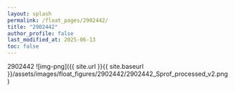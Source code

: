 ```yaml
---
layout: splash
permalink: /float_pages/2902442/
title: "2902442"
author_profile: false
last_modified_at: 2025-06-13
toc: false
---
```

 
2902442
![img-png]({{ site.url }}{{ site.baseurl }}/assets/images/float_figures/2902442/2902442_Sprof_processed_v2.png)